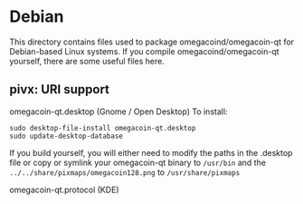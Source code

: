 
Debian
====================
This directory contains files used to package omegacoind/omegacoin-qt
for Debian-based Linux systems. If you compile omegacoind/omegacoin-qt yourself, there are some useful files here.

## pivx: URI support ##


omegacoin-qt.desktop  (Gnome / Open Desktop)
To install:

	sudo desktop-file-install omegacoin-qt.desktop
	sudo update-desktop-database

If you build yourself, you will either need to modify the paths in
the .desktop file or copy or symlink your omegacoin-qt binary to `/usr/bin`
and the `../../share/pixmaps/omegacoin128.png` to `/usr/share/pixmaps`

omegacoin-qt.protocol (KDE)

